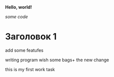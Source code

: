 **Hello, world!**

*some code*

# Заголовок 1

add some featufes

writing program wish some bags+
the new change

this is my first work task
